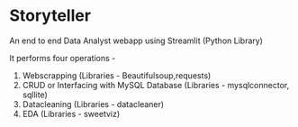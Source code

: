 # Storyteller
An end to end  Data Analyst webapp using Streamlit (Python Library)

It performs four operations -

1. Webscrapping                                 (Libraries - Beautifulsoup,requests)
2. CRUD or Interfacing with MySQL Database      (Libraries - mysqlconnector, sqllite)
3. Datacleaning                                 (Libraries - datacleaner)
4. EDA                                          (Libraries - sweetviz)
